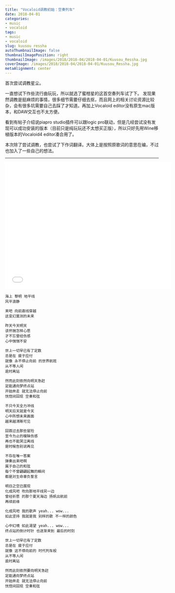 ```yaml
---
title: "Vocaloid调教初始：空奏列车"
date: 2018-04-01
categories:
- music
- vocaloid
tags:
- music
- vocaloid
slug: kuusou ressha
autoThumbnailImage: false
thumbnailImagePosition: right
thumbnailImage: /images/2018/2018-04/2018-04-01/Kuusou_Ressha.jpg
coverImage: /images/2018/2018-04/2018-04-01/Kuusou_Ressha.jpg
metaAlignment: center
---
```


首次尝试调教星尘。
<!--more-->

一直想试下作些流行曲玩玩，所以就选了蜜柑星的这首空奏列车试了下。 发现果然调教是挺麻烦的事情，很多细节需要仔细去抠，而且网上的相关讨论资源比较杂，会有很多坑需要自己去踩了才知道。再加上Vocaloid editor没有原生mac版本，和DAW交互也不太方便。

看到有帖子介绍说piapro studio插件可以跟logic pro联动，但是几经尝试没有发现可以成功安装的版本（目前只是纯玩玩还不太想买正版），所以只好先用Wine移植版本的Vocaloid4 editor凑合用了。

本次除了尝试调教，也尝试了下作词翻译。大体上是按照原歌词的意思在编，不过也加入了一些自己的想法。

---

<iframe src="//player.bilibili.com/player.html?aid=21509629&cid=35407666&page=1" scrolling="no" border="0" height="415" width="544" frameborder="no" framespacing="0" allowfullscreen="true"> </iframe>

```
海上 黎明 地平线
风平浪静

来吧 向前直线穿越
这变幻莫测的未来

昨天今天明天
该怀揣怎样心愿
才不忘曾经伤感
心中惴惴不安

世上一切早已有了定数 
总是在 疲于应付
就像 永不停止向前 的世界航班
从不等人闲
逾时离站

然而此刻依然向明天急赶
定能通向梦终点站
开始奔走 就无法停止向前
恍惚间回现 空奏和弦

不只今天全力冲线
明天后天就是今天
心中所想未来画面
越来越清晰可见

回首过去那些冒险
至今为止的暧昧伤感
再也不能哭泣离线 
是时候告别说再见

不存在唯一答案
弹奏出来吧啊 
属于自己的和弦
每个不曾翩翩起舞的瞬间
都是对生命辜负誓言

明日之空已展现
化成风吧 吹向那地平线另一边
曾经祈愿 的那个夏天海边 扬帆出航前
再续前缘 

化成风吧 我的歌声 yeah... wow...
如此坚持 我就是我 别样的歌 不一样的颜色

心中幻境 如此渴望 yeah... wow...
终点站的倒计时针 也逐渐来到 最后的时刻

世上一切早已有了定数
总是在 疲于应付
就像 这不停向前的 时代列车般
从不等人闲
逾时离站

然而此刻依然要向明天急赶
定能通向梦终点站
开始奔走 就无法停止向前
恍惚间回现 空奏和弦
```